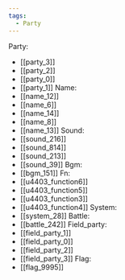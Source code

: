 ```yaml
---
tags:
  - Party
---
```

Party:
- [[party_3]]
- [[party_2]]
- [[party_0]]
- [[party_1]]
Name:
- [[name_12]]
- [[name_6]]
- [[name_14]]
- [[name_8]]
- [[name_13]]
Sound:
- [[sound_216]]
- [[sound_814]]
- [[sound_213]]
- [[sound_39]]
Bgm:
- [[bgm_151]]
Fn:
- [[u4403_function6]]
- [[u4403_function5]]
- [[u4403_function3]]
- [[u4403_function4]]
System:
- [[system_28]]
Battle:
- [[battle_242]]
Field_party:
- [[field_party_1]]
- [[field_party_0]]
- [[field_party_2]]
- [[field_party_3]]
Flag:
- [[flag_9995]]
